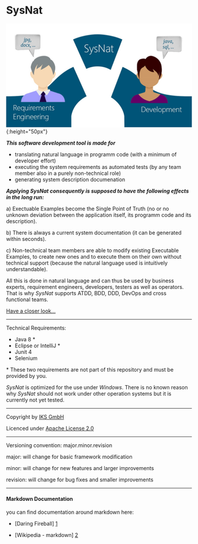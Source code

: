 # SysNat

![](documentation/SysNatLogo.png){:height="50px"}

***This software development tool is made for***
- translating natural language in programm code (with a minimum of developer effort)
- executing the system requirements as automated tests (by any team member also in a purely non-technical role)
- generating system description documenation

***Applying *SysNat* consequently is supposed to have the following effects in the long run:***

a) Exectuable Examples become the Single Point of Truth (no or no unknown deviation between the application itself, its programm code and its description).

b) There is always a current system documentation (it can be generated within seconds).

c) Non-technical team members are able to modify existing Executable Examples, to create new ones and to execute them on their own without technical support (because the natural language used is intuitively understandable).

All this is done in natural language and can thus be used by business experts, requirement engineers, developers, testers as well as operators. That is why *SysNat* supports ATDD, BDD, DDD, DevOps and cross functional teams. 

[Have a closer look...](https://github.com/iks-github/SysNatTesting/wiki)

* * *

Technical Requirements:

- Java 8 \*
- Eclipse or IntelliJ \*
- Junit 4
- Selenium 

\* These two requirements are not part of this repository and must be provided by you. 

_SysNat_ is optimized for the use under *Windows*. There is no known reason why _SysNat_ should not work under other operation systems but it is currently not yet tested.


* * *


Copyright by [IKS GmbH](https://www.iks-gmbh.com)

Licenced under [Apache License 2.0](http://www.apache.org/licenses/LICENSE-2.0.html)


* * *


Versioning convention: major.minor.revision

major:    will change for basic framework modification

minor:    will change for new features and larger improvements

revision: will change for bug fixes and smaller improvements


* * *


#### Markdown Documentation

you can find documentation around markdown here:
- [Daring Fireball] [1]
- [Wikipedia - markdown] [2]

  [1]: http://daringfireball.net/projects/markdown/syntax
  [2]: http://en.wikipedia.org/wiki/Markdown
